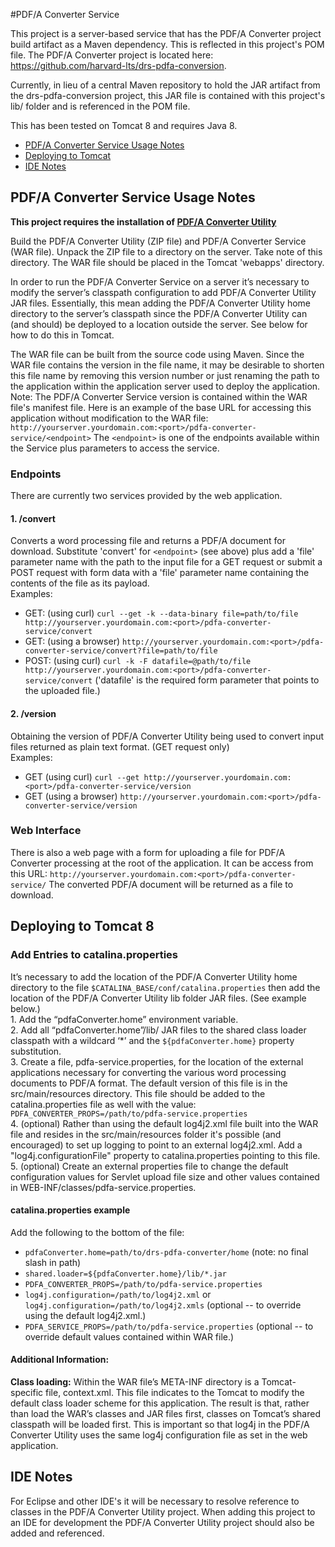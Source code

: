 #PDF/A Converter Service

This project is a server-based service that has the PDF/A Converter project build artifact as a Maven dependency. This is reflected in this project's POM file.
The PDF/A Converter project is located here: https://github.com/harvard-lts/drs-pdfa-conversion.

Currently, in lieu of a central Maven repository to hold the JAR artifact from the drs-pdfa-conversion project, this JAR file is contained with this project's lib/ folder and is referenced in the POM file.

This has been tested on Tomcat 8 and requires Java 8.


* <a href="#servlet-usage">PDF/A Converter Service Usage Notes</a>
* <a href="#tomcat">Deploying to Tomcat</a>
* <a href="#ide-notes">IDE Notes</a>

## <a name="servlet-usage"></a>PDF/A Converter Service Usage Notes
**This project requires the installation of [PDF/A Converter Utility](https://github.com/harvard-lts/drs-pdfa-conversion)**

Build the PDF/A Converter Utility (ZIP file) and PDF/A Converter Service (WAR file). Unpack the ZIP file to a directory on the server. Take note of this directory. The WAR file should be placed in the Tomcat 'webapps' directory.

In order to run the PDF/A Converter Service on a server it’s necessary to modify the server’s classpath configuration to add PDF/A Converter Utility JAR files. Essentially, this mean adding the PDF/A Converter Utility home directory to the server’s classpath since the PDF/A Converter Utility can (and should) be deployed to a location outside the server. See below for how to do this in Tomcat.

The WAR file can be built from the source code using Maven. Since the WAR file contains the version in the file name, it may be desirable to shorten this file name by removing this version number or just renaming the path to the application within the application server used to deploy the application. Note: The PDF/A Converter Service version is contained within the WAR file's manifest file. Here is an example of the base URL for accessing this application without modification to the WAR file:
    `http://yourserver.yourdomain.com:<port>/pdfa-converter-service/<endpoint>`
The `<endpoint>` is one of the endpoints available within the Service plus parameters to access the service.

### Endpoints
There are currently two services provided by the web application.
#### 1. /convert
Converts a word processing file and returns a PDF/A document for download.
    Substitute 'convert' for `<endpoint>` (see above) plus add a 'file' parameter name with the path to the input file for a GET request or submit a POST request with form data with a 'file' parameter name containing the contents of the file as its payload.
<br>Examples: 
* GET: (using curl) `curl --get -k --data-binary file=path/to/file http://yourserver.yourdomain.com:<port>/pdfa-converter-service/convert`
* GET: (using a browser) `http://yourserver.yourdomain.com:<port>/pdfa-converter-service/convert?file=path/to/file`
* POST: (using curl) `curl -k -F datafile=@path/to/file http://yourserver.yourdomain.com:<port>/pdfa-converter-service/convert` ('datafile' is the required form parameter that points to the uploaded file.)

#### 2. /version
Obtaining the version of PDF/A Converter Utility being used to convert input files returned as plain text format. (GET request only)
<br>Examples:
* GET (using curl) `curl --get http://yourserver.yourdomain.com:<port>/pdfa-converter-service/version`
* GET (using a browser) `http://yourserver.yourdomain.com:<port>/pdfa-converter-service/version`

### Web Interface
There is also a web page with a form for uploading a file for PDF/A Converter processing at the root of the application. It can be access from this URL:
`http://yourserver.yourdomain.com:<port>/pdfa-converter-service/`
The converted PDF/A document will be returned as a file to download.

## <a name="tomcat"></a>Deploying to Tomcat 8
### Add Entries to catalina.properties
It’s necessary to add the location of the PDF/A Converter Utility home directory to the file `$CATALINA_BASE/conf/catalina.properties` then add the location of the PDF/A Converter Utility lib folder JAR files. (See example below.) 
<br>1. Add the “pdfaConverter.home” environment variable.
<br>2. Add all “pdfaConverter.home”/lib/ JAR files to the shared class loader classpath with a wildcard ‘*’ and the `${pdfaConverter.home}` property substitution.
<br>3. Create a file, pdfa-service.properties, for the location of the external applications necessary for converting the various word processing documents to PDF/A format. The default version of this file is in the src/main/resources directory. This file should be added to the catalina.properties file as well with the value: `PDFA_CONVERTER_PROPS=/path/to/pdfa-service.properties`
<br>4. (optional) Rather than using the default log4j2.xml file built into the WAR file and resides in the src/main/resources folder it's possible (and encouraged) to set up logging to 
point to an external log4j2.xml. Add a "log4j.configurationFile" property to catalina.properties pointing to this file.
<br>5. (optional) Create an external properties file to change the default configuration values for Servlet upload file size and other values contained in WEB-INF/classes/pdfa-service.properties.
#### catalina.properties example
Add the following to the bottom of the file:
- `pdfaConverter.home=path/to/drs-pdfa-converter/home` (note: no final slash in path)
- `shared.loader=${pdfaConverter.home}/lib/*.jar`
- `PDFA_CONVERTER_PROPS=/path/to/pdfa-service.properties`
- `log4j.configuration=/path/to/log4j2.xml` or `log4j.configuration=/path/to/log4j2.xmls` (optional -- to override using the default log4j2.xml.) 
- `PDFA_SERVICE_PROPS=/path/to/pdfa-service.properties` (optional -- to override default values contained within WAR file.)

#### Additional Information:
**Class loading:** Within the WAR file’s META-INF directory is a Tomcat-specific file, context.xml. This file indicates to the Tomcat to modify the default class loader scheme for this application. The result is that, rather than load the WAR’s classes and JAR files first, classes on Tomcat’s shared classpath will be loaded first. This is important so that log4j in the PDF/A Converter Utility uses the same log4j configuration file as set in the web application.

## <a name="ide-notes"></a>IDE Notes 
For Eclipse and other IDE's it will be necessary to resolve reference to classes in the PDF/A Converter Utility project. When adding this project to an IDE for development the PDF/A Converter Utility project should also be added and referenced.
